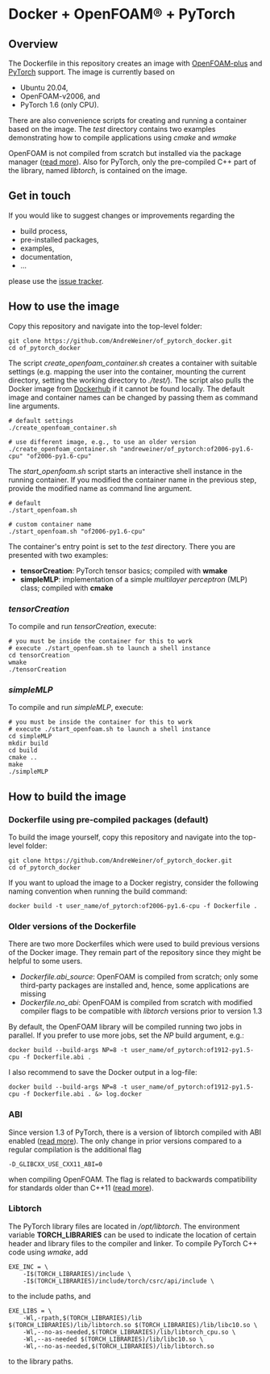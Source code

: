 # Docker + OpenFOAM&reg; + PyTorch

## Overview

The Dockerfile in this repository creates an image with [OpenFOAM-plus](https://openfoam.com/) and [PyTorch](https://pytorch.org/) support. The image is currently based on

- Ubuntu 20.04,
- OpenFOAM-v2006, and
- PyTorch 1.6 (only CPU).

There are also convenience scripts for creating and running a container based on the image. The *test* directory contains two examples demonstrating how to compile applications using *cmake* and *wmake*

OpenFOAM is not compiled from scratch but installed via the package manager ([read more](https://develop.openfoam.com/Development/openfoam/-/wikis/precompiled/debian)). Also for PyTorch, only the pre-compiled C++ part of the library, named *libtorch*, is contained on the image.

## Get in touch

If you would like to suggest changes or improvements regarding the

- build process,
- pre-installed packages,
- examples,
- documentation,
- ...

please use the [issue tracker](https://github.com/AndreWeiner/of_pytorch_docker/issues).

## How to use the image

Copy this repository and navigate into the top-level folder:
```
git clone https://github.com/AndreWeiner/of_pytorch_docker.git
cd of_pytorch_docker
```

The script *create_openfoam_container.sh* creates a container with suitable settings (e.g. mapping the user into the container, mounting the current directory, setting the working directory to *./test/*). The script also pulls the Docker image from [Dockerhub](https://hub.docker.com/repository/docker/andreweiner/of_pytorch) if it cannot be found locally. The default image and container names can be changed by passing them as command line arguments.

```
# default settings
./create_openfoam_container.sh

# use different image, e.g., to use an older version
./create_openfoam_container.sh "andreweiner/of_pytorch:of2006-py1.6-cpu" "of2006-py1.6-cpu" 
```

The *start_openfoam.sh* script starts an interactive shell instance in the running container. If you modified the container name in the previous step, provide the modified name as command line argument.

```
# default
./start_openfoam.sh

# custom container name
./start_openfoam.sh "of2006-py1.6-cpu"
```

The container's entry point is set to the *test* directory. There you are presented with two examples:

- **tensorCreation**: PyTorch tensor basics; compiled with **wmake**
- **simpleMLP**: implementation of a simple *multilayer perceptron* (MLP) class; compiled with **cmake**

### *tensorCreation*

To compile and run *tensorCreation*, execute:
```
# you must be inside the container for this to work
# execute ./start_openfoam.sh to launch a shell instance
cd tensorCreation
wmake
./tensorCreation
```

### *simpleMLP*

To compile and run *simpleMLP*, execute:
```
# you must be inside the container for this to work
# execute ./start_openfoam.sh to launch a shell instance
cd simpleMLP
mkdir build
cd build
cmake ..
make
./simpleMLP
```

## How to build the image

### Dockerfile using pre-compiled packages (default)

To build the image yourself, copy this repository and navigate into the top-level folder:
```
git clone https://github.com/AndreWeiner/of_pytorch_docker.git
cd of_pytorch_docker
```
If you want to upload the image to a Docker registry, consider the following naming convention when running the build command:
```
docker build -t user_name/of_pytorch:of2006-py1.6-cpu -f Dockerfile .
```

### Older versions of the Dockerfile

There are two more Dockerfiles which were used to build previous versions of the Docker image. They remain part of the repository since they might be helpful to some users.

- *Dockerfile.abi_source*: OpenFOAM is compiled from scratch; only some third-party packages are installed and, hence, some applications are missing
- *Dockerfile.no_abi*: OpenFOAM is compiled from scratch with modified compiler flags to be compatible with *libtorch* versions prior to version 1.3

By default, the OpenFOAM library will be compiled running two jobs in parallel. If you prefer to use more jobs, set the *NP* build argument, e.g.:
```
docker build --build-args NP=8 -t user_name/of_pytorch:of1912-py1.5-cpu -f Dockerfile.abi .
```
I also recommend to save the Docker output in a log-file:
```
docker build --build-args NP=8 -t user_name/of_pytorch:of1912-py1.5-cpu -f Dockerfile.abi . &> log.docker
```

### ABI

Since version 1.3 of PyTorch, there is a version of libtorch compiled with ABI enabled ([read more](https://gcc.gnu.org/onlinedocs/libstdc++/manual/using_dual_abi.html)). The only change in prior versions compared to a regular compilation is the additional flag
```
-D_GLIBCXX_USE_CXX11_ABI=0
```
when compiling OpenFOAM. The flag is related to backwards compatibility for standards older than C++11 ([read more](https://gcc.gnu.org/onlinedocs/libstdc++/manual/using_dual_abi.html)).

### Libtorch

The PyTorch library files are located in */opt/libtorch*. The environment variable **TORCH_LIBRARIES** can be used to indicate the location of certain header and library files to the compiler and linker. To compile PyTorch C++ code using *wmake*, add

```
EXE_INC = \
    -I$(TORCH_LIBRARIES)/include \
    -I$(TORCH_LIBRARIES)/include/torch/csrc/api/include \
```
to the include paths, and
```
EXE_LIBS = \
    -Wl,-rpath,$(TORCH_LIBRARIES)/lib $(TORCH_LIBRARIES)/lib/libtorch.so $(TORCH_LIBRARIES)/lib/libc10.so \
    -Wl,--no-as-needed,$(TORCH_LIBRARIES)/lib/libtorch_cpu.so \
    -Wl,--as-needed $(TORCH_LIBRARIES)/lib/libc10.so \
    -Wl,--no-as-needed,$(TORCH_LIBRARIES)/lib/libtorch.so
```
to the library paths.



